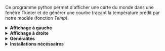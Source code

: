 Ce programme python permet d'afficher une carte du monde dans une fenêtre Tkinter et de générer une courbe traçant la température prédit par notre modèle (fonction *Temp*).

<details>
<summary> <b>Affichage à gauche  </b></summary>
On colorie la carte du monde avec le code couleur correspondant aux approximations très simplifiées de la capacité calorifique que nous avons faites des différents types de terrains du globe.
Une estimation de l’albédo a aussi été effectuée pour chaque zone, en fonction de sa latitude et de sa longitude; cela est basé sur un pavage fait de moyennes des valeurs de la NASA.
</details>

<details>
<summary>  <b>Affichage à droite</b> </summary>
Le graphique de la température est généré à partir de la fonction Temp dans le fichier Code_avec_appel_biblio.py. Pour générer un graphique il faut cliquer sur un endroit sur la carte à gauche pour qu'il prenne les valeurs de longitude et latitude renvoyées par cette action et les rentre ensuite dans la fonction *Temp*. Puis, le graphique est affiché à gauche de manière que l'on puisse zoomer et se déplacer sur la courbe. 
</details>

<details>
<summary>  <b>Généralités</b> </summary>
Durée de fonctionnement : Actuellement le programme se déroule sur un an, pour modifier cela il faut modifier les lignes 31, 32 et 40 en remplançant 365 par le nombre de jours de simulation désiré.
</details>

<details>
<summary>  <b>Installations nécéssaires</b> </summary>
pip install: pandas, requests, cartopy
</details>

